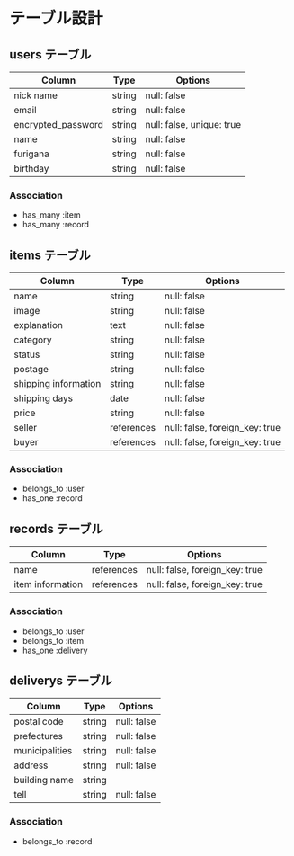 # テーブル設計

## users テーブル

| Column             | Type   | Options                  |
| ------------------ | ------ | ------------------------ |
| nick name          | string | null: false              |
| email              | string | null: false              |
| encrypted_password | string | null: false, unique: true|
| name               | string | null: false              |
| furigana           | string | null: false              |
| birthday           | string | null: false              |

### Association

- has_many :item
- has_many :record

## items テーブル

| Column                 | Type       | Options                        |
| ---------------------- | ---------- | ------------------------------ |
| name                   | string     | null: false                    |
| image                  | string     | null: false                    |
| explanation            | text       | null: false                    |
| category               | string     | null: false                    |
| status                 | string     | null: false                    |
| postage                | string     | null: false                    |
| shipping information   | string     | null: false                    |
| shipping days          | date       | null: false                    |
| price                  | string     | null: false                    |
| seller                 | references | null: false, foreign_key: true |
| buyer                  | references | null: false, foreign_key: true |

### Association

- belongs_to :user
- has_one :record

## records テーブル

| Column             | Type       | Options                        |
| ------------------ | ---------- | ------------------------------ |
| name               | references | null: false, foreign_key: true |
| item information   | references | null: false, foreign_key: true |

### Association

- belongs_to :user
- belongs_to :item
- has_one :delivery

## deliverys テーブル

| Column            | Type   | Options     |
| ----------------- | ------ | ----------- |
| postal code       | string | null: false |
| prefectures       | string | null: false |
| municipalities    | string | null: false |
| address           | string | null: false |
| building name     | string |             |
| tell              | string | null: false |

### Association

- belongs_to :record